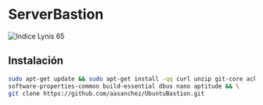 # ServerBastion
![Indice Lynis 65](https://img.shields.io/badge/lynis-60-green.png "Indice Lynis 60")

## Instalación
```bash
sudo apt-get update && sudo apt-get install -qq curl unzip git-core ack-grep \
software-properties-common build-essential dbus nano aptitude && \
git clone https://github.com/aasanchez/UbuntuBastion.git
```
